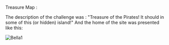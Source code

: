 Treasure Map :

The description of the challenge was :
"Treasure of the Pirates! It should in some of this (or hidden) island!" And the home of the site was presented like this:

![Bella1](https://user-images.githubusercontent.com/59454895/80572945-05798980-89f7-11ea-9c3a-4703b2bffea2.PNG)

  
